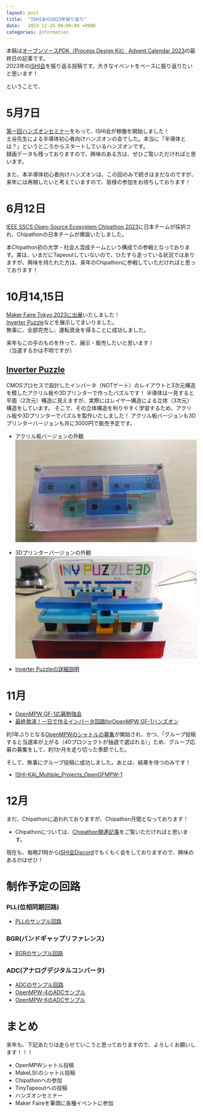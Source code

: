 ```yaml
---
layout: post
title:  "ISHI会の2023年振り返り"
date:   2023-12-25 00:00:00 +0900
categories: Information
---
```


本稿は[オープンソースPDK（Process Design Kit） Advent Calendar 2023](https://qiita.com/advent-calendar/2023/opensource-pdk)の最終日の記事です。  
2023年の[ISHI会](https://ishi-kai.org/)を振り返る投稿です。大きなイベントをベースに振り返りたいと思います！ 

ということで、

# 5月7日
[第一回ハンズオンセミナー](https://ishikai.connpass.com/event/280081/)をもって、ISHI会が稼働を開始しました！  
土谷先生による半導体初心者向けハンズオンの会でした。本当に「半導体とは？」というところからスタートしているハンズオンです。  
録画データも残っておりますので、興味のある方は、ぜひご覧いただければと思います。  

また、本半導体初心者向けハンズオンは、この回のみで続きはまだなのですが、来年には再開したいと考えていますので、皆様の参加をお待ちしております！  


# 6月12日
[IEEE SSCS Open-Source Ecosystem Chipathon 2023](https://github.com/sscs-ose/sscs-ose-chipathon.github.io/blob/main/initial_notebooks_2023/accepted_notebooks/README.md)に日本チームが採択され、Chipathonの日本チームが爆誕いたしました。  

本Chipathon初の大学・社会人混成チームという構成での参戦となっております。実は、いまだにTapeoutしていないので、ひたすら走っている状況ではありますが、興味を持たれた方は、来年のChipathonに参戦していただければと思っております！  


# 10月14,15日
[Maker Faire Tokyo 2023に出展](https://ishi-kai.org/information/2023/09/30/MarkerFaireTokyo2023.html)いたしました！  
[Inverter Puzzle](https://github.com/ishi-kai/InverterPuzzle3D)などを展示してまいりました。  
無事に、全部完売し、運転資金を得ることに成功しました。  

来年もこの手のものを作って、展示・販売したいと思います！  
（当選するかは不明ですが）

## [Inverter Puzzle](https://github.com/ishi-kai/InverterPuzzle3D)
CMOSプロセスで設計したインバータ（NOTゲート）のレイアウトと3次元構造を模したアクリル板や3Dプリンターで作ったパズルです！ 
半導体は一見すると平面（2次元）構造に見えますが、実際にはレイヤー構造による立体（3次元）構造をしています。 
そこで、その立体構造を判りやすく学習するため、アクリル板や3Dプリンターでパズルを製作いたしました！ 
アクリル板バージョンも3Dプリンターバージョンも共に3000円で販売予定です。 

- アクリル板バージョンの外観 ![アクリル板バージョン](/assets/images/MFT2023/InverterPuzzle.jpg) 
- 3Dプリンターバージョンの外観 ![3Dプリンターバージョン](/assets/images/MFT2023/InverterPuzzle3D.jpg) 

- [Inverter Puzzleの詳細説明](https://ishi-kai.org/assets/presentation/202308/InvPuz_LT230804.pptx) 


# 11月
* [OpenMPW GF-1応募勉強会](https://ishi-kai.org/information/seminar/2023/10/31/NovEvent_1110.html)  
* [最終救済！一日で作るインバータ回路forOpenMPW GF-1ハンズオン](https://ishi-kai.org/information/seminar/2023/11/20/DecEvent_1203.html)  

約1年ぶりとなる[OpenMPWのシャトルの募集](https://efabless.com/gf-180-open-mpw-shuttle-program)が開始され、かつ、「グループ投稿すると当選率が上がる（40プロジェクトが抽選で選ばれる）」ため、グループ応募の募集をして、約1か月を走り切った季節でした。  

そして、無事にグループ投稿に成功しました。あとは、結果を待つのみです！  
* [ISHI-KAI_Multiple_Projects_OpenGFMPW-1](https://github.com/ishi-kai/ISHI-KAI_Multiple_Projects_OpenGFMPW-1)


# 12月
まだ、Chipathonに追われておりますが、Chipathon月間となっております！  

* Chipathonについては、[Chipathon関連記事](https://ishi-kai.org/categories.html#h-Chipathon)をご覧いただければと思います。  

現在も、毎晩21時から[ISHI会Discord](https://discord.gg/M9BW7RSt9q)でもくもく会をしておりますので、興味のあるかはぜひ！

# 制作予定の回路
###  PLL(位相同期回路)
- [PLLのサンプル回路](https://github.com/3zki/gf180_pll_3v3)

###  BGR(バンドギャップリファレンス)
- [BGRのサンプル回路](https://note.com/akira_tsuchiya/n/na50333ac5986)

###  ADC(アナログデジタルコンバータ)
- [ADCのサンプル回路](https://github.com/atuchiya/openmpw-transistor-level-examples/blob/main/jupyter-notebook/ADC/SAR_ADC_Introduction.ipynb)
- [OpenMPW-4のADCサンプル](https://github.com/christoph-weiser/caravel_user_project_analog)
- [OpenMPW-6のADCサンプル](https://github.com/christoph-weiser/mpw6)


# まとめ
来年も、下記あたりは走らせていこうと思っておりますので、よろしくお願いします！！！

* OpenMPWシャトル投稿
* MakeLSI:のシャトル投稿
* Chipathonへの参加
* TinyTapeoutへの投稿
* ハンズオンセミナー
* Maker Faireを筆頭に各種イベントに参加

